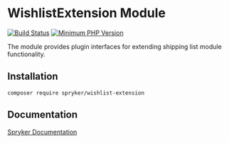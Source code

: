 # WishlistExtension Module
[![Build Status](https://travis-ci.org/spryker/wishlist-extension.svg)](https://travis-ci.org/spryker/wishlist-extension)
[![Minimum PHP Version](https://img.shields.io/badge/php-%3E%3D%207.2-8892BF.svg)](https://php.net/)

The module provides plugin interfaces for extending shipping list module functionality.

## Installation

```
composer require spryker/wishlist-extension
```

## Documentation

[Spryker Documentation](https://academy.spryker.com/developing_with_spryker/module_guide/modules.html)
